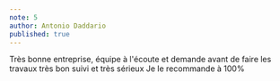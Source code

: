 ```yaml
---
note: 5
author: Antonio Daddario
published: true
---
```

Très bonne entreprise, équipe à l'écoute et demande avant de faire les travaux très bon suivi et très sérieux
Je le recommande à 100%
